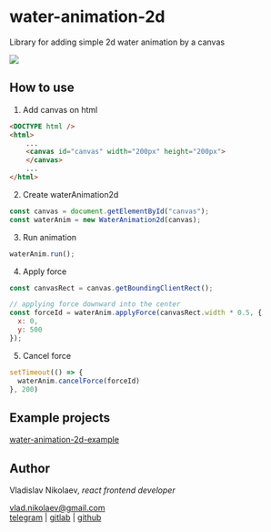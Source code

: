# water-animation-2d

Library for adding simple 2d water animation by a canvas

<img src="https://drive.google.com/uc?export=view&id=1OymyLfbJfDvWJoJjXwOTxC6Wy31ITlS_">

## How to use

1. Add canvas on html

```html
<DOCTYPE html />
<html>
    ...
    <canvas id="canvas" width="200px" height="200px">
    </canvas>
    ...
</html>
```

2. Create waterAnimation2d

```js
const canvas = document.getElementById("canvas");
const waterAnim = new WaterAnimation2d(canvas);
```

3. Run animation

```js
waterAnim.run();
```

4. Apply force

```js
const canvasRect = canvas.getBoundingClientRect();

// applying force downward into the center
const forceId = waterAnim.applyForce(canvasRect.width * 0.5, {
  x: 0,
  y: 500
});
```

5. Cancel force

```js
setTimeout(() => {
  waterAnim.cancelForce(forceId)
}, 200)
```

## Example projects

<a href="https://github.com/vladisnotlove/water-animation-2d-example">
water-animation-2d-example
</a>

## Author

Vladislav Nikolaev, *react frontend developer*

vlad.nikolaev@gmail.com<br/>
<a href="https://t.me/vladisnotlove">telegram</a> |
<a href="https://gitlab.com/vladisnotlove">gitlab</a> |
<a href="https://github.com/vladisnotlove">github</a>